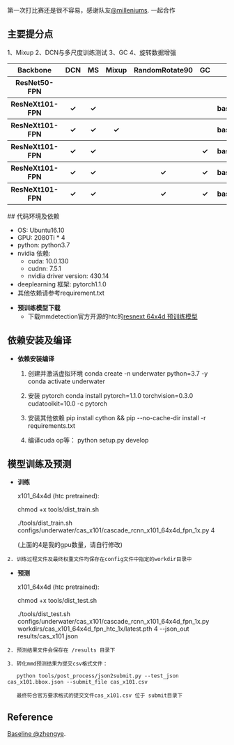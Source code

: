 第一次打比赛还是很不容易，感谢队友[@milleniums](https://github.com/milleniums). 一起合作

## 主要提分点
1、Mixup
2、DCN与多尺度训练测试
3、GC
4、旋转数据增强
<table>
    <tr>
        <th>Backbone</th>
        <th>DCN</th>
        <th>MS</th>
        <th>Mixup</th>
        <th>RandomRotate90</th>
        <th>GC</th>
        <th>mAP</th>
    </tr>
    <tr>
        <th>ResNet50-FPN</th>
        <th></th>
        <th></th>
        <th></th>
        <th></th>
        <th></th>
        <th>baseline</th>
    </tr>
    <tr>
        <th>ResNeXt101-FPN</th>
        <th>&#10003;</th>
        <th>&#10003;</th>
        <th></th>
        <th></th>
        <th></th>
        <th>baseline+3.35%</th>
    </tr>
    <tr>
        <th>ResNeXt101-FPN</th>
        <th>&#10003;</th>
        <th>&#10003;</th>
        <th>&#10003;</th>
        <th></th>
        <th></th>
        <th>baseline+4.25%</th>
    </tr>  
    <tr>
        <th>ResNeXt101-FPN</th>
        <th>&#10003;</th>
        <th>&#10003;</th>
        <th></th>
        <th></th>
        <th>&#10003;</th>
        <th>baseline+4.36%</th>
    </tr>
    <tr>
        <th>ResNeXt101-FPN</th>
        <th>&#10003;</th>
        <th>&#10003;</th>
        <th></th>
        <th>&#10003;</th>
        <th>&#10003;</th>
        <th>baseline+4.54%</th>
    </tr>
     <tr>
        <th>ResNeXt101-FPN</th>
        <th>&#10003;</th>
        <th>&#10003;</th>
        <th></th>
        <th>&#10003;</th>
        <th>&#10003;</th>
        <th>baseline+4.69%</th>
    </tr>   
</table>
## 代码环境及依赖

+ OS: Ubuntu16.10
+ GPU: 2080Ti * 4
+ python: python3.7
+ nvidia 依赖:
   - cuda: 10.0.130
   - cudnn: 7.5.1
   - nvidia driver version: 430.14
+ deeplearning 框架: pytorch1.1.0
+ 其他依赖请参考requirement.txt

- **预训练模型下载**
  - 下载mmdetection官方开源的htc的[resnext 64x4d 预训练模型](https://s3.ap-northeast-2.amazonaws.com/open-mmlab/mmdetection/models/htc/htc_dconv_c3-c5_mstrain_400_1400_x101_64x4d_fpn_20e_20190408-0e50669c.pth)

## 依赖安装及编译
- **依赖安装编译**

   1. 创建并激活虚拟环境
        conda create -n underwater python=3.7 -y
        conda activate underwater

   2. 安装 pytorch
        conda install pytorch=1.1.0 torchvision=0.3.0 cudatoolkit=10.0 -c pytorch
        
   3. 安装其他依赖
        pip install cython && pip --no-cache-dir install -r requirements.txt
   
   4. 编译cuda op等：
        python setup.py develop
   

## 模型训练及预测
    
   - **训练**
        
        x101_64x4d (htc pretrained):
        
		chmod +x tools/dist_train.sh

        ./tools/dist_train.sh configs/underwater/cas_x101/cascade_rcnn_x101_64x4d_fpn_1x.py 4
        
        (上面的4是我的gpu数量，请自行修改)

   	2. 训练过程文件及最终权重文件均保存在config文件中指定的workdir目录中

   - **预测**
        
        x101_64x4d (htc pretrained):

        chmod +x tools/dist_test.sh

        ./tools/dist_test.sh configs/underwater/cas_x101/cascade_rcnn_x101_64x4d_fpn_1x.py workdirs/cas_x101_64x4d_fpn_htc_1x/latest.pth 4 --json_out results/cas_x101.json


    2. 预测结果文件会保存在 /results 目录下

    3. 转化mmd预测结果为提交csv格式文件：
       
       python tools/post_process/json2submit.py --test_json cas_x101.bbox.json --submit_file cas_x101.csv

       最终符合官方要求格式的提交文件cas_x101.csv 位于 submit目录下

## Reference
[Baseline @zhengye](https://github.com/zhengye1995/underwater-objection-detection).
